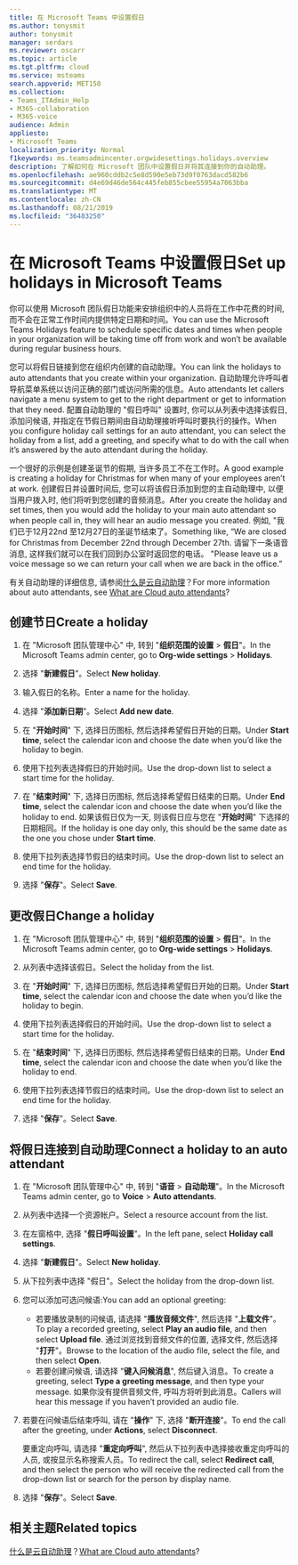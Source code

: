 ```yaml
---
title: 在 Microsoft Teams 中设置假日
ms.author: tonysmit
author: tonysmit
manager: serdars
ms.reviewer: oscarr
ms.topic: article
ms.tgt.pltfrm: cloud
ms.service: msteams
search.appverid: MET150
ms.collection:
- Teams_ITAdmin_Help
- M365-collaboration
- M365-voice
audience: Admin
appliesto:
- Microsoft Teams
localization_priority: Normal
f1keywords: ms.teamsadmincenter.orgwidesettings.holidays.overview
description: 了解如何在 Microsoft 团队中设置假日并将其连接到你的自动助理。
ms.openlocfilehash: ae960cddb2c5e8d590e5eb73d9f0763dacd582b6
ms.sourcegitcommit: d4e69d46de564c445feb855cbee55954a7063bba
ms.translationtype: MT
ms.contentlocale: zh-CN
ms.lasthandoff: 08/21/2019
ms.locfileid: "36483250"
---
```

# <a name="set-up-holidays-in-microsoft-teams"></a><span data-ttu-id="09eed-103">在 Microsoft Teams 中设置假日</span><span class="sxs-lookup"><span data-stu-id="09eed-103">Set up holidays in Microsoft Teams</span></span>

<span data-ttu-id="09eed-104">你可以使用 Microsoft 团队假日功能来安排组织中的人员将在工作中花费的时间, 而不会在正常工作时间内提供特定日期和时间。</span><span class="sxs-lookup"><span data-stu-id="09eed-104">You can use the Microsoft Teams Holidays feature to schedule specific dates and times when people in your organization will be taking time off from work and won’t be available during regular business hours.</span></span> 

<span data-ttu-id="09eed-105">您可以将假日链接到您在组织内创建的自动助理。</span><span class="sxs-lookup"><span data-stu-id="09eed-105">You can link the holidays to auto attendants that you create within your organization.</span></span> <span data-ttu-id="09eed-106">自动助理允许呼叫者导航菜单系统以访问正确的部门或访问所需的信息。</span><span class="sxs-lookup"><span data-stu-id="09eed-106">Auto attendants let callers navigate a menu system to get to the right department or get to information that they need.</span></span> <span data-ttu-id="09eed-107">配置自动助理的 "假日呼叫" 设置时, 你可以从列表中选择该假日, 添加问候语, 并指定在节假日期间由自动助理接听呼叫时要执行的操作。</span><span class="sxs-lookup"><span data-stu-id="09eed-107">When you configure holiday call settings for an auto attendant, you can select the holiday from a list, add a greeting, and specify what to do with the call when it’s answered by the auto attendant during the holiday.</span></span>

<span data-ttu-id="09eed-108">一个很好的示例是创建圣诞节的假期, 当许多员工不在工作时。</span><span class="sxs-lookup"><span data-stu-id="09eed-108">A good example is creating a holiday for Christmas for when many of your employees aren’t at work.</span></span> <span data-ttu-id="09eed-109">创建假日并设置时间后, 您可以将该假日添加到您的主自动助理中, 以便当用户拨入时, 他们将听到您创建的音频消息。</span><span class="sxs-lookup"><span data-stu-id="09eed-109">After you create the holiday and set times, then you would add the holiday to your main auto attendant so when people call in, they will hear an audio message you created.</span></span> <span data-ttu-id="09eed-110">例如, "我们已于12月22nd 至12月27日的圣诞节结束了。</span><span class="sxs-lookup"><span data-stu-id="09eed-110">Something like, “We are closed for Christmas from December 22nd through December 27th.</span></span> <span data-ttu-id="09eed-111">请留下一条语音消息, 这样我们就可以在我们回到办公室时返回您的电话。 "</span><span class="sxs-lookup"><span data-stu-id="09eed-111">Please leave us a voice message so we can return your call when we are back in the office.”</span></span>

<span data-ttu-id="09eed-112">有关自动助理的详细信息, 请参阅[什么是云自动助理](what-are-phone-system-auto-attendants.md)？</span><span class="sxs-lookup"><span data-stu-id="09eed-112">For more information about auto attendants, see [What are Cloud auto attendants](what-are-phone-system-auto-attendants.md)?</span></span>  

## <a name="create-a-holiday"></a><span data-ttu-id="09eed-113">创建节日</span><span class="sxs-lookup"><span data-stu-id="09eed-113">Create a holiday</span></span>

1. <span data-ttu-id="09eed-114">在 "Microsoft 团队管理中心" 中, 转到 "**组织范围的设置** > **假日**"。</span><span class="sxs-lookup"><span data-stu-id="09eed-114">In the Microsoft Teams admin center, go to **Org-wide settings** > **Holidays**.</span></span>

2. <span data-ttu-id="09eed-115">选择 "**新建假日**"。</span><span class="sxs-lookup"><span data-stu-id="09eed-115">Select **New holiday**.</span></span>

3. <span data-ttu-id="09eed-116">输入假日的名称。</span><span class="sxs-lookup"><span data-stu-id="09eed-116">Enter a name for the holiday.</span></span>

4. <span data-ttu-id="09eed-117">选择 "**添加新日期**"。</span><span class="sxs-lookup"><span data-stu-id="09eed-117">Select **Add new date**.</span></span>

5. <span data-ttu-id="09eed-118">在 "**开始时间**" 下, 选择日历图标, 然后选择希望假日开始的日期。</span><span class="sxs-lookup"><span data-stu-id="09eed-118">Under **Start time**, select the calendar icon and choose the date when you’d like the holiday to begin.</span></span>

6. <span data-ttu-id="09eed-119">使用下拉列表选择假日的开始时间。</span><span class="sxs-lookup"><span data-stu-id="09eed-119">Use the drop-down list to select a start time for the holiday.</span></span>

7. <span data-ttu-id="09eed-120">在 "**结束时间**" 下, 选择日历图标, 然后选择希望假日结束的日期。</span><span class="sxs-lookup"><span data-stu-id="09eed-120">Under **End time**, select the calendar icon and choose the date when you’d like the holiday to end.</span></span> <span data-ttu-id="09eed-121">如果该假日仅为一天, 则该假日应与您在 "**开始时间**" 下选择的日期相同。</span><span class="sxs-lookup"><span data-stu-id="09eed-121">If the holiday is one day only, this should be the same date as the one you chose under **Start time**.</span></span>

8. <span data-ttu-id="09eed-122">使用下拉列表选择节假日的结束时间。</span><span class="sxs-lookup"><span data-stu-id="09eed-122">Use the drop-down list to select an end time for the holiday.</span></span>

9. <span data-ttu-id="09eed-123">选择 "**保存**"。</span><span class="sxs-lookup"><span data-stu-id="09eed-123">Select **Save**.</span></span>

## <a name="change-a-holiday"></a><span data-ttu-id="09eed-124">更改假日</span><span class="sxs-lookup"><span data-stu-id="09eed-124">Change a holiday</span></span>

1. <span data-ttu-id="09eed-125">在 "Microsoft 团队管理中心" 中, 转到 "**组织范围的设置** > **假日**"。</span><span class="sxs-lookup"><span data-stu-id="09eed-125">In the Microsoft Teams admin center, go to **Org-wide settings** > **Holidays**.</span></span>

2. <span data-ttu-id="09eed-126">从列表中选择该假日。</span><span class="sxs-lookup"><span data-stu-id="09eed-126">Select the holiday from the list.</span></span>

3. <span data-ttu-id="09eed-127">在 "**开始时间**" 下, 选择日历图标, 然后选择希望假日开始的日期。</span><span class="sxs-lookup"><span data-stu-id="09eed-127">Under **Start time**, select the calendar icon and choose the date when you’d like the holiday to begin.</span></span>

4. <span data-ttu-id="09eed-128">使用下拉列表选择假日的开始时间。</span><span class="sxs-lookup"><span data-stu-id="09eed-128">Use the drop-down list to select a start time for the holiday.</span></span>

5. <span data-ttu-id="09eed-129">在 "**结束时间**" 下, 选择日历图标, 然后选择希望假日结束的日期。</span><span class="sxs-lookup"><span data-stu-id="09eed-129">Under **End time**, select the calendar icon and choose the date when you’d like the holiday to end.</span></span> 

6. <span data-ttu-id="09eed-130">使用下拉列表选择节假日的结束时间。</span><span class="sxs-lookup"><span data-stu-id="09eed-130">Use the drop-down list to select an end time for the holiday.</span></span>

7. <span data-ttu-id="09eed-131">选择 "**保存**"。</span><span class="sxs-lookup"><span data-stu-id="09eed-131">Select **Save**.</span></span>

## <a name="connect-a-holiday-to-an-auto-attendant"></a><span data-ttu-id="09eed-132">将假日连接到自动助理</span><span class="sxs-lookup"><span data-stu-id="09eed-132">Connect a holiday to an auto attendant</span></span>

1. <span data-ttu-id="09eed-133">在 "Microsoft 团队管理中心" 中, 转到 "**语音** > **自动助理**"。</span><span class="sxs-lookup"><span data-stu-id="09eed-133">In the Microsoft Teams admin center, go to **Voice** > **Auto attendants**.</span></span>
2. <span data-ttu-id="09eed-134">从列表中选择一个资源帐户。</span><span class="sxs-lookup"><span data-stu-id="09eed-134">Select a resource account from the list.</span></span>
3. <span data-ttu-id="09eed-135">在左窗格中, 选择 "**假日呼叫设置**"。</span><span class="sxs-lookup"><span data-stu-id="09eed-135">In the left pane, select **Holiday call settings**.</span></span>
4. <span data-ttu-id="09eed-136">选择 "**新建假日**"。</span><span class="sxs-lookup"><span data-stu-id="09eed-136">Select **New holiday**.</span></span>
5. <span data-ttu-id="09eed-137">从下拉列表中选择 "假日"。</span><span class="sxs-lookup"><span data-stu-id="09eed-137">Select the holiday from the drop-down list.</span></span>
6. <span data-ttu-id="09eed-138">您可以添加可选问候语:</span><span class="sxs-lookup"><span data-stu-id="09eed-138">You can add an optional greeting:</span></span>
    - <span data-ttu-id="09eed-139">若要播放录制的问候语, 请选择 "**播放音频文件**", 然后选择 "**上载文件**"。</span><span class="sxs-lookup"><span data-stu-id="09eed-139">To play a recorded greeting, select **Play an audio file**, and then select **Upload file**.</span></span> <span data-ttu-id="09eed-140">通过浏览找到音频文件的位置, 选择文件, 然后选择 "**打开**"。</span><span class="sxs-lookup"><span data-stu-id="09eed-140">Browse to the location of the audio file, select the file, and then select **Open**.</span></span>
    - <span data-ttu-id="09eed-141">若要创建问候语, 请选择 "**键入问候消息**", 然后键入消息。</span><span class="sxs-lookup"><span data-stu-id="09eed-141">To create a greeting, select **Type a greeting message**, and then type your message.</span></span> <span data-ttu-id="09eed-142">如果你没有提供音频文件, 呼叫方将听到此消息。</span><span class="sxs-lookup"><span data-stu-id="09eed-142">Callers will hear this message if you haven’t provided an audio file.</span></span>
7. <span data-ttu-id="09eed-143">若要在问候语后结束呼叫, 请在 "**操作**" 下, 选择 "**断开连接**"。</span><span class="sxs-lookup"><span data-stu-id="09eed-143">To end the call after the greeting, under **Actions**, select **Disconnect**.</span></span> 

    <span data-ttu-id="09eed-144">要重定向呼叫, 请选择 "**重定向呼叫**", 然后从下拉列表中选择接收重定向呼叫的人员, 或按显示名称搜索人员。</span><span class="sxs-lookup"><span data-stu-id="09eed-144">To redirect the call, select **Redirect call**, and then select the person who will receive the redirected call from the drop-down list or search for the person by display name.</span></span>
8. <span data-ttu-id="09eed-145">选择 "**保存**"。</span><span class="sxs-lookup"><span data-stu-id="09eed-145">Select **Save**.</span></span>

## <a name="related-topics"></a><span data-ttu-id="09eed-146">相关主题</span><span class="sxs-lookup"><span data-stu-id="09eed-146">Related topics</span></span>

<span data-ttu-id="09eed-147">[什么是云自动助理](what-are-phone-system-auto-attendants.md)？</span><span class="sxs-lookup"><span data-stu-id="09eed-147">[What are Cloud auto attendants](what-are-phone-system-auto-attendants.md)?</span></span>